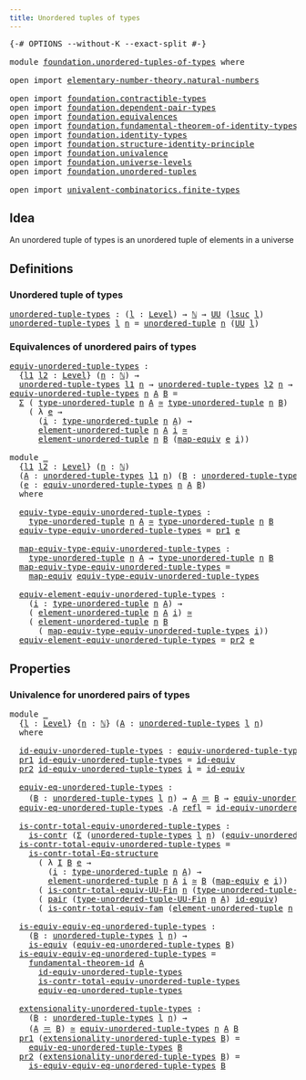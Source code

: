 ```yaml
---
title: Unordered tuples of types
---
```


<pre class="Agda"><a id="51" class="Symbol">{-#</a> <a id="55" class="Keyword">OPTIONS</a> <a id="63" class="Pragma">--without-K</a> <a id="75" class="Pragma">--exact-split</a> <a id="89" class="Symbol">#-}</a>

<a id="94" class="Keyword">module</a> <a id="101" href="foundation.unordered-tuples-of-types.html" class="Module">foundation.unordered-tuples-of-types</a> <a id="138" class="Keyword">where</a>

<a id="145" class="Keyword">open</a> <a id="150" class="Keyword">import</a> <a id="157" href="elementary-number-theory.natural-numbers.html" class="Module">elementary-number-theory.natural-numbers</a>

<a id="199" class="Keyword">open</a> <a id="204" class="Keyword">import</a> <a id="211" href="foundation.contractible-types.html" class="Module">foundation.contractible-types</a>
<a id="241" class="Keyword">open</a> <a id="246" class="Keyword">import</a> <a id="253" href="foundation.dependent-pair-types.html" class="Module">foundation.dependent-pair-types</a>
<a id="285" class="Keyword">open</a> <a id="290" class="Keyword">import</a> <a id="297" href="foundation.equivalences.html" class="Module">foundation.equivalences</a>
<a id="321" class="Keyword">open</a> <a id="326" class="Keyword">import</a> <a id="333" href="foundation.fundamental-theorem-of-identity-types.html" class="Module">foundation.fundamental-theorem-of-identity-types</a>
<a id="382" class="Keyword">open</a> <a id="387" class="Keyword">import</a> <a id="394" href="foundation.identity-types.html" class="Module">foundation.identity-types</a>
<a id="420" class="Keyword">open</a> <a id="425" class="Keyword">import</a> <a id="432" href="foundation.structure-identity-principle.html" class="Module">foundation.structure-identity-principle</a>
<a id="472" class="Keyword">open</a> <a id="477" class="Keyword">import</a> <a id="484" href="foundation.univalence.html" class="Module">foundation.univalence</a>
<a id="506" class="Keyword">open</a> <a id="511" class="Keyword">import</a> <a id="518" href="foundation.universe-levels.html" class="Module">foundation.universe-levels</a>
<a id="545" class="Keyword">open</a> <a id="550" class="Keyword">import</a> <a id="557" href="foundation.unordered-tuples.html" class="Module">foundation.unordered-tuples</a>

<a id="586" class="Keyword">open</a> <a id="591" class="Keyword">import</a> <a id="598" href="univalent-combinatorics.finite-types.html" class="Module">univalent-combinatorics.finite-types</a>
</pre>
## Idea

An unordered tuple of types is an unordered tuple of elements in a universe

## Definitions

### Unordered tuple of types

<pre class="Agda"><a id="unordered-tuple-types"></a><a id="780" href="foundation.unordered-tuples-of-types.html#780" class="Function">unordered-tuple-types</a> <a id="802" class="Symbol">:</a> <a id="804" class="Symbol">(</a><a id="805" href="foundation.unordered-tuples-of-types.html#805" class="Bound">l</a> <a id="807" class="Symbol">:</a> <a id="809" href="Agda.Primitive.html#597" class="Postulate">Level</a><a id="814" class="Symbol">)</a> <a id="816" class="Symbol">→</a> <a id="818" href="elementary-number-theory.natural-numbers.html#1530" class="Datatype">ℕ</a> <a id="820" class="Symbol">→</a> <a id="822" href="foundation-core.universe-levels.html#235" class="Primitive">UU</a> <a id="825" class="Symbol">(</a><a id="826" href="Agda.Primitive.html#780" class="Primitive">lsuc</a> <a id="831" href="foundation.unordered-tuples-of-types.html#805" class="Bound">l</a><a id="832" class="Symbol">)</a>
<a id="834" href="foundation.unordered-tuples-of-types.html#780" class="Function">unordered-tuple-types</a> <a id="856" href="foundation.unordered-tuples-of-types.html#856" class="Bound">l</a> <a id="858" href="foundation.unordered-tuples-of-types.html#858" class="Bound">n</a> <a id="860" class="Symbol">=</a> <a id="862" href="foundation.unordered-tuples.html#1180" class="Function">unordered-tuple</a> <a id="878" href="foundation.unordered-tuples-of-types.html#858" class="Bound">n</a> <a id="880" class="Symbol">(</a><a id="881" href="foundation-core.universe-levels.html#235" class="Primitive">UU</a> <a id="884" href="foundation.unordered-tuples-of-types.html#856" class="Bound">l</a><a id="885" class="Symbol">)</a>
</pre>
### Equivalences of unordered pairs of types

<pre class="Agda"><a id="equiv-unordered-tuple-types"></a><a id="946" href="foundation.unordered-tuples-of-types.html#946" class="Function">equiv-unordered-tuple-types</a> <a id="974" class="Symbol">:</a>
  <a id="978" class="Symbol">{</a><a id="979" href="foundation.unordered-tuples-of-types.html#979" class="Bound">l1</a> <a id="982" href="foundation.unordered-tuples-of-types.html#982" class="Bound">l2</a> <a id="985" class="Symbol">:</a> <a id="987" href="Agda.Primitive.html#597" class="Postulate">Level</a><a id="992" class="Symbol">}</a> <a id="994" class="Symbol">(</a><a id="995" href="foundation.unordered-tuples-of-types.html#995" class="Bound">n</a> <a id="997" class="Symbol">:</a> <a id="999" href="elementary-number-theory.natural-numbers.html#1530" class="Datatype">ℕ</a><a id="1000" class="Symbol">)</a> <a id="1002" class="Symbol">→</a>
  <a id="1006" href="foundation.unordered-tuples-of-types.html#780" class="Function">unordered-tuple-types</a> <a id="1028" href="foundation.unordered-tuples-of-types.html#979" class="Bound">l1</a> <a id="1031" href="foundation.unordered-tuples-of-types.html#995" class="Bound">n</a> <a id="1033" class="Symbol">→</a> <a id="1035" href="foundation.unordered-tuples-of-types.html#780" class="Function">unordered-tuple-types</a> <a id="1057" href="foundation.unordered-tuples-of-types.html#982" class="Bound">l2</a> <a id="1060" href="foundation.unordered-tuples-of-types.html#995" class="Bound">n</a> <a id="1062" class="Symbol">→</a> <a id="1064" href="foundation-core.universe-levels.html#235" class="Primitive">UU</a> <a id="1067" class="Symbol">(</a><a id="1068" href="foundation.unordered-tuples-of-types.html#979" class="Bound">l1</a> <a id="1071" href="Agda.Primitive.html#810" class="Primitive Operator">⊔</a> <a id="1073" href="foundation.unordered-tuples-of-types.html#982" class="Bound">l2</a><a id="1075" class="Symbol">)</a>
<a id="1077" href="foundation.unordered-tuples-of-types.html#946" class="Function">equiv-unordered-tuple-types</a> <a id="1105" href="foundation.unordered-tuples-of-types.html#1105" class="Bound">n</a> <a id="1107" href="foundation.unordered-tuples-of-types.html#1107" class="Bound">A</a> <a id="1109" href="foundation.unordered-tuples-of-types.html#1109" class="Bound">B</a> <a id="1111" class="Symbol">=</a>
  <a id="1115" href="foundation-core.dependent-pair-types.html#515" class="Record">Σ</a> <a id="1117" class="Symbol">(</a> <a id="1119" href="foundation.unordered-tuples.html#1476" class="Function">type-unordered-tuple</a> <a id="1140" href="foundation.unordered-tuples-of-types.html#1105" class="Bound">n</a> <a id="1142" href="foundation.unordered-tuples-of-types.html#1107" class="Bound">A</a> <a id="1144" href="foundation-core.equivalences.html#1621" class="Function Operator">≃</a> <a id="1146" href="foundation.unordered-tuples.html#1476" class="Function">type-unordered-tuple</a> <a id="1167" href="foundation.unordered-tuples-of-types.html#1105" class="Bound">n</a> <a id="1169" href="foundation.unordered-tuples-of-types.html#1109" class="Bound">B</a><a id="1170" class="Symbol">)</a>
    <a id="1176" class="Symbol">(</a> <a id="1178" class="Symbol">λ</a> <a id="1180" href="foundation.unordered-tuples-of-types.html#1180" class="Bound">e</a> <a id="1182" class="Symbol">→</a>
      <a id="1190" class="Symbol">(</a><a id="1191" href="foundation.unordered-tuples-of-types.html#1191" class="Bound">i</a> <a id="1193" class="Symbol">:</a> <a id="1195" href="foundation.unordered-tuples.html#1476" class="Function">type-unordered-tuple</a> <a id="1216" href="foundation.unordered-tuples-of-types.html#1105" class="Bound">n</a> <a id="1218" href="foundation.unordered-tuples-of-types.html#1107" class="Bound">A</a><a id="1219" class="Symbol">)</a> <a id="1221" class="Symbol">→</a>
      <a id="1229" href="foundation.unordered-tuples.html#2160" class="Function">element-unordered-tuple</a> <a id="1253" href="foundation.unordered-tuples-of-types.html#1105" class="Bound">n</a> <a id="1255" href="foundation.unordered-tuples-of-types.html#1107" class="Bound">A</a> <a id="1257" href="foundation.unordered-tuples-of-types.html#1191" class="Bound">i</a> <a id="1259" href="foundation-core.equivalences.html#1621" class="Function Operator">≃</a>
      <a id="1267" href="foundation.unordered-tuples.html#2160" class="Function">element-unordered-tuple</a> <a id="1291" href="foundation.unordered-tuples-of-types.html#1105" class="Bound">n</a> <a id="1293" href="foundation.unordered-tuples-of-types.html#1109" class="Bound">B</a> <a id="1295" class="Symbol">(</a><a id="1296" href="foundation-core.equivalences.html#1821" class="Function">map-equiv</a> <a id="1306" href="foundation.unordered-tuples-of-types.html#1180" class="Bound">e</a> <a id="1308" href="foundation.unordered-tuples-of-types.html#1191" class="Bound">i</a><a id="1309" class="Symbol">))</a>

<a id="1313" class="Keyword">module</a> <a id="1320" href="foundation.unordered-tuples-of-types.html#1320" class="Module">_</a>
  <a id="1324" class="Symbol">{</a><a id="1325" href="foundation.unordered-tuples-of-types.html#1325" class="Bound">l1</a> <a id="1328" href="foundation.unordered-tuples-of-types.html#1328" class="Bound">l2</a> <a id="1331" class="Symbol">:</a> <a id="1333" href="Agda.Primitive.html#597" class="Postulate">Level</a><a id="1338" class="Symbol">}</a> <a id="1340" class="Symbol">(</a><a id="1341" href="foundation.unordered-tuples-of-types.html#1341" class="Bound">n</a> <a id="1343" class="Symbol">:</a> <a id="1345" href="elementary-number-theory.natural-numbers.html#1530" class="Datatype">ℕ</a><a id="1346" class="Symbol">)</a>
  <a id="1350" class="Symbol">(</a><a id="1351" href="foundation.unordered-tuples-of-types.html#1351" class="Bound">A</a> <a id="1353" class="Symbol">:</a> <a id="1355" href="foundation.unordered-tuples-of-types.html#780" class="Function">unordered-tuple-types</a> <a id="1377" href="foundation.unordered-tuples-of-types.html#1325" class="Bound">l1</a> <a id="1380" href="foundation.unordered-tuples-of-types.html#1341" class="Bound">n</a><a id="1381" class="Symbol">)</a> <a id="1383" class="Symbol">(</a><a id="1384" href="foundation.unordered-tuples-of-types.html#1384" class="Bound">B</a> <a id="1386" class="Symbol">:</a> <a id="1388" href="foundation.unordered-tuples-of-types.html#780" class="Function">unordered-tuple-types</a> <a id="1410" href="foundation.unordered-tuples-of-types.html#1328" class="Bound">l2</a> <a id="1413" href="foundation.unordered-tuples-of-types.html#1341" class="Bound">n</a><a id="1414" class="Symbol">)</a>
  <a id="1418" class="Symbol">(</a><a id="1419" href="foundation.unordered-tuples-of-types.html#1419" class="Bound">e</a> <a id="1421" class="Symbol">:</a> <a id="1423" href="foundation.unordered-tuples-of-types.html#946" class="Function">equiv-unordered-tuple-types</a> <a id="1451" href="foundation.unordered-tuples-of-types.html#1341" class="Bound">n</a> <a id="1453" href="foundation.unordered-tuples-of-types.html#1351" class="Bound">A</a> <a id="1455" href="foundation.unordered-tuples-of-types.html#1384" class="Bound">B</a><a id="1456" class="Symbol">)</a>
  <a id="1460" class="Keyword">where</a>

  <a id="1469" href="foundation.unordered-tuples-of-types.html#1469" class="Function">equiv-type-equiv-unordered-tuple-types</a> <a id="1508" class="Symbol">:</a>
    <a id="1514" href="foundation.unordered-tuples.html#1476" class="Function">type-unordered-tuple</a> <a id="1535" href="foundation.unordered-tuples-of-types.html#1341" class="Bound">n</a> <a id="1537" href="foundation.unordered-tuples-of-types.html#1351" class="Bound">A</a> <a id="1539" href="foundation-core.equivalences.html#1621" class="Function Operator">≃</a> <a id="1541" href="foundation.unordered-tuples.html#1476" class="Function">type-unordered-tuple</a> <a id="1562" href="foundation.unordered-tuples-of-types.html#1341" class="Bound">n</a> <a id="1564" href="foundation.unordered-tuples-of-types.html#1384" class="Bound">B</a>
  <a id="1568" href="foundation.unordered-tuples-of-types.html#1469" class="Function">equiv-type-equiv-unordered-tuple-types</a> <a id="1607" class="Symbol">=</a> <a id="1609" href="foundation-core.dependent-pair-types.html#605" class="Field">pr1</a> <a id="1613" href="foundation.unordered-tuples-of-types.html#1419" class="Bound">e</a>

  <a id="1618" href="foundation.unordered-tuples-of-types.html#1618" class="Function">map-equiv-type-equiv-unordered-tuple-types</a> <a id="1661" class="Symbol">:</a>
    <a id="1667" href="foundation.unordered-tuples.html#1476" class="Function">type-unordered-tuple</a> <a id="1688" href="foundation.unordered-tuples-of-types.html#1341" class="Bound">n</a> <a id="1690" href="foundation.unordered-tuples-of-types.html#1351" class="Bound">A</a> <a id="1692" class="Symbol">→</a> <a id="1694" href="foundation.unordered-tuples.html#1476" class="Function">type-unordered-tuple</a> <a id="1715" href="foundation.unordered-tuples-of-types.html#1341" class="Bound">n</a> <a id="1717" href="foundation.unordered-tuples-of-types.html#1384" class="Bound">B</a>
  <a id="1721" href="foundation.unordered-tuples-of-types.html#1618" class="Function">map-equiv-type-equiv-unordered-tuple-types</a> <a id="1764" class="Symbol">=</a>
    <a id="1770" href="foundation-core.equivalences.html#1821" class="Function">map-equiv</a> <a id="1780" href="foundation.unordered-tuples-of-types.html#1469" class="Function">equiv-type-equiv-unordered-tuple-types</a>

  <a id="1822" href="foundation.unordered-tuples-of-types.html#1822" class="Function">equiv-element-equiv-unordered-tuple-types</a> <a id="1864" class="Symbol">:</a>
    <a id="1870" class="Symbol">(</a><a id="1871" href="foundation.unordered-tuples-of-types.html#1871" class="Bound">i</a> <a id="1873" class="Symbol">:</a> <a id="1875" href="foundation.unordered-tuples.html#1476" class="Function">type-unordered-tuple</a> <a id="1896" href="foundation.unordered-tuples-of-types.html#1341" class="Bound">n</a> <a id="1898" href="foundation.unordered-tuples-of-types.html#1351" class="Bound">A</a><a id="1899" class="Symbol">)</a> <a id="1901" class="Symbol">→</a>
    <a id="1907" class="Symbol">(</a> <a id="1909" href="foundation.unordered-tuples.html#2160" class="Function">element-unordered-tuple</a> <a id="1933" href="foundation.unordered-tuples-of-types.html#1341" class="Bound">n</a> <a id="1935" href="foundation.unordered-tuples-of-types.html#1351" class="Bound">A</a> <a id="1937" href="foundation.unordered-tuples-of-types.html#1871" class="Bound">i</a><a id="1938" class="Symbol">)</a> <a id="1940" href="foundation-core.equivalences.html#1621" class="Function Operator">≃</a>
    <a id="1946" class="Symbol">(</a> <a id="1948" href="foundation.unordered-tuples.html#2160" class="Function">element-unordered-tuple</a> <a id="1972" href="foundation.unordered-tuples-of-types.html#1341" class="Bound">n</a> <a id="1974" href="foundation.unordered-tuples-of-types.html#1384" class="Bound">B</a>
      <a id="1982" class="Symbol">(</a> <a id="1984" href="foundation.unordered-tuples-of-types.html#1618" class="Function">map-equiv-type-equiv-unordered-tuple-types</a> <a id="2027" href="foundation.unordered-tuples-of-types.html#1871" class="Bound">i</a><a id="2028" class="Symbol">))</a>
  <a id="2033" href="foundation.unordered-tuples-of-types.html#1822" class="Function">equiv-element-equiv-unordered-tuple-types</a> <a id="2075" class="Symbol">=</a> <a id="2077" href="foundation-core.dependent-pair-types.html#617" class="Field">pr2</a> <a id="2081" href="foundation.unordered-tuples-of-types.html#1419" class="Bound">e</a>
</pre>
## Properties

### Univalence for unordered pairs of types

<pre class="Agda"><a id="2156" class="Keyword">module</a> <a id="2163" href="foundation.unordered-tuples-of-types.html#2163" class="Module">_</a>
  <a id="2167" class="Symbol">{</a><a id="2168" href="foundation.unordered-tuples-of-types.html#2168" class="Bound">l</a> <a id="2170" class="Symbol">:</a> <a id="2172" href="Agda.Primitive.html#597" class="Postulate">Level</a><a id="2177" class="Symbol">}</a> <a id="2179" class="Symbol">{</a><a id="2180" href="foundation.unordered-tuples-of-types.html#2180" class="Bound">n</a> <a id="2182" class="Symbol">:</a> <a id="2184" href="elementary-number-theory.natural-numbers.html#1530" class="Datatype">ℕ</a><a id="2185" class="Symbol">}</a> <a id="2187" class="Symbol">(</a><a id="2188" href="foundation.unordered-tuples-of-types.html#2188" class="Bound">A</a> <a id="2190" class="Symbol">:</a> <a id="2192" href="foundation.unordered-tuples-of-types.html#780" class="Function">unordered-tuple-types</a> <a id="2214" href="foundation.unordered-tuples-of-types.html#2168" class="Bound">l</a> <a id="2216" href="foundation.unordered-tuples-of-types.html#2180" class="Bound">n</a><a id="2217" class="Symbol">)</a>
  <a id="2221" class="Keyword">where</a>
  
  <a id="2232" href="foundation.unordered-tuples-of-types.html#2232" class="Function">id-equiv-unordered-tuple-types</a> <a id="2263" class="Symbol">:</a> <a id="2265" href="foundation.unordered-tuples-of-types.html#946" class="Function">equiv-unordered-tuple-types</a> <a id="2293" href="foundation.unordered-tuples-of-types.html#2180" class="Bound">n</a> <a id="2295" href="foundation.unordered-tuples-of-types.html#2188" class="Bound">A</a> <a id="2297" href="foundation.unordered-tuples-of-types.html#2188" class="Bound">A</a>
  <a id="2301" href="foundation-core.dependent-pair-types.html#605" class="Field">pr1</a> <a id="2305" href="foundation.unordered-tuples-of-types.html#2232" class="Function">id-equiv-unordered-tuple-types</a> <a id="2336" class="Symbol">=</a> <a id="2338" href="foundation-core.equivalences.html#2494" class="Function">id-equiv</a>
  <a id="2349" href="foundation-core.dependent-pair-types.html#617" class="Field">pr2</a> <a id="2353" href="foundation.unordered-tuples-of-types.html#2232" class="Function">id-equiv-unordered-tuple-types</a> <a id="2384" href="foundation.unordered-tuples-of-types.html#2384" class="Bound">i</a> <a id="2386" class="Symbol">=</a> <a id="2388" href="foundation-core.equivalences.html#2494" class="Function">id-equiv</a>

  <a id="2400" href="foundation.unordered-tuples-of-types.html#2400" class="Function">equiv-eq-unordered-tuple-types</a> <a id="2431" class="Symbol">:</a>
    <a id="2437" class="Symbol">(</a><a id="2438" href="foundation.unordered-tuples-of-types.html#2438" class="Bound">B</a> <a id="2440" class="Symbol">:</a> <a id="2442" href="foundation.unordered-tuples-of-types.html#780" class="Function">unordered-tuple-types</a> <a id="2464" href="foundation.unordered-tuples-of-types.html#2168" class="Bound">l</a> <a id="2466" href="foundation.unordered-tuples-of-types.html#2180" class="Bound">n</a><a id="2467" class="Symbol">)</a> <a id="2469" class="Symbol">→</a> <a id="2471" href="foundation.unordered-tuples-of-types.html#2188" class="Bound">A</a> <a id="2473" href="foundation-core.identity-types.html#1865" class="Function Operator">＝</a> <a id="2475" href="foundation.unordered-tuples-of-types.html#2438" class="Bound">B</a> <a id="2477" class="Symbol">→</a> <a id="2479" href="foundation.unordered-tuples-of-types.html#946" class="Function">equiv-unordered-tuple-types</a> <a id="2507" href="foundation.unordered-tuples-of-types.html#2180" class="Bound">n</a> <a id="2509" href="foundation.unordered-tuples-of-types.html#2188" class="Bound">A</a> <a id="2511" href="foundation.unordered-tuples-of-types.html#2438" class="Bound">B</a>
  <a id="2515" href="foundation.unordered-tuples-of-types.html#2400" class="Function">equiv-eq-unordered-tuple-types</a> <a id="2546" class="DottedPattern Symbol">.</a><a id="2547" href="foundation.unordered-tuples-of-types.html#2188" class="DottedPattern Bound">A</a> <a id="2549" href="foundation-core.identity-types.html#1820" class="InductiveConstructor">refl</a> <a id="2554" class="Symbol">=</a> <a id="2556" href="foundation.unordered-tuples-of-types.html#2232" class="Function">id-equiv-unordered-tuple-types</a>

  <a id="2590" href="foundation.unordered-tuples-of-types.html#2590" class="Function">is-contr-total-equiv-unordered-tuple-types</a> <a id="2633" class="Symbol">:</a>
    <a id="2639" href="foundation-core.contractible-types.html#1006" class="Function">is-contr</a> <a id="2648" class="Symbol">(</a><a id="2649" href="foundation-core.dependent-pair-types.html#515" class="Record">Σ</a> <a id="2651" class="Symbol">(</a><a id="2652" href="foundation.unordered-tuples-of-types.html#780" class="Function">unordered-tuple-types</a> <a id="2674" href="foundation.unordered-tuples-of-types.html#2168" class="Bound">l</a> <a id="2676" href="foundation.unordered-tuples-of-types.html#2180" class="Bound">n</a><a id="2677" class="Symbol">)</a> <a id="2679" class="Symbol">(</a><a id="2680" href="foundation.unordered-tuples-of-types.html#946" class="Function">equiv-unordered-tuple-types</a> <a id="2708" href="foundation.unordered-tuples-of-types.html#2180" class="Bound">n</a> <a id="2710" href="foundation.unordered-tuples-of-types.html#2188" class="Bound">A</a><a id="2711" class="Symbol">))</a>
  <a id="2716" href="foundation.unordered-tuples-of-types.html#2590" class="Function">is-contr-total-equiv-unordered-tuple-types</a> <a id="2759" class="Symbol">=</a>
    <a id="2765" href="foundation.structure-identity-principle.html#1355" class="Function">is-contr-total-Eq-structure</a>
      <a id="2799" class="Symbol">(</a> <a id="2801" class="Symbol">λ</a> <a id="2803" href="foundation.unordered-tuples-of-types.html#2803" class="Bound">I</a> <a id="2805" href="foundation.unordered-tuples-of-types.html#2805" class="Bound">B</a> <a id="2807" href="foundation.unordered-tuples-of-types.html#2807" class="Bound">e</a> <a id="2809" class="Symbol">→</a>
        <a id="2819" class="Symbol">(</a><a id="2820" href="foundation.unordered-tuples-of-types.html#2820" class="Bound">i</a> <a id="2822" class="Symbol">:</a> <a id="2824" href="foundation.unordered-tuples.html#1476" class="Function">type-unordered-tuple</a> <a id="2845" href="foundation.unordered-tuples-of-types.html#2180" class="Bound">n</a> <a id="2847" href="foundation.unordered-tuples-of-types.html#2188" class="Bound">A</a><a id="2848" class="Symbol">)</a> <a id="2850" class="Symbol">→</a>
        <a id="2860" href="foundation.unordered-tuples.html#2160" class="Function">element-unordered-tuple</a> <a id="2884" href="foundation.unordered-tuples-of-types.html#2180" class="Bound">n</a> <a id="2886" href="foundation.unordered-tuples-of-types.html#2188" class="Bound">A</a> <a id="2888" href="foundation.unordered-tuples-of-types.html#2820" class="Bound">i</a> <a id="2890" href="foundation-core.equivalences.html#1621" class="Function Operator">≃</a> <a id="2892" href="foundation.unordered-tuples-of-types.html#2805" class="Bound">B</a> <a id="2894" class="Symbol">(</a><a id="2895" href="foundation-core.equivalences.html#1821" class="Function">map-equiv</a> <a id="2905" href="foundation.unordered-tuples-of-types.html#2807" class="Bound">e</a> <a id="2907" href="foundation.unordered-tuples-of-types.html#2820" class="Bound">i</a><a id="2908" class="Symbol">))</a>
      <a id="2917" class="Symbol">(</a> <a id="2919" href="univalent-combinatorics.finite-types.html#22806" class="Function">is-contr-total-equiv-UU-Fin</a> <a id="2947" href="foundation.unordered-tuples-of-types.html#2180" class="Bound">n</a> <a id="2949" class="Symbol">(</a><a id="2950" href="foundation.unordered-tuples.html#1396" class="Function">type-unordered-tuple-UU-Fin</a> <a id="2978" href="foundation.unordered-tuples-of-types.html#2180" class="Bound">n</a> <a id="2980" href="foundation.unordered-tuples-of-types.html#2188" class="Bound">A</a><a id="2981" class="Symbol">))</a>
      <a id="2990" class="Symbol">(</a> <a id="2992" href="foundation-core.dependent-pair-types.html#588" class="InductiveConstructor">pair</a> <a id="2997" class="Symbol">(</a><a id="2998" href="foundation.unordered-tuples.html#1396" class="Function">type-unordered-tuple-UU-Fin</a> <a id="3026" href="foundation.unordered-tuples-of-types.html#2180" class="Bound">n</a> <a id="3028" href="foundation.unordered-tuples-of-types.html#2188" class="Bound">A</a><a id="3029" class="Symbol">)</a> <a id="3031" href="foundation-core.equivalences.html#2494" class="Function">id-equiv</a><a id="3039" class="Symbol">)</a>
      <a id="3047" class="Symbol">(</a> <a id="3049" href="foundation.univalence.html#1603" class="Function">is-contr-total-equiv-fam</a> <a id="3074" class="Symbol">(</a><a id="3075" href="foundation.unordered-tuples.html#2160" class="Function">element-unordered-tuple</a> <a id="3099" href="foundation.unordered-tuples-of-types.html#2180" class="Bound">n</a> <a id="3101" href="foundation.unordered-tuples-of-types.html#2188" class="Bound">A</a><a id="3102" class="Symbol">))</a>

  <a id="3108" href="foundation.unordered-tuples-of-types.html#3108" class="Function">is-equiv-equiv-eq-unordered-tuple-types</a> <a id="3148" class="Symbol">:</a>
    <a id="3154" class="Symbol">(</a><a id="3155" href="foundation.unordered-tuples-of-types.html#3155" class="Bound">B</a> <a id="3157" class="Symbol">:</a> <a id="3159" href="foundation.unordered-tuples-of-types.html#780" class="Function">unordered-tuple-types</a> <a id="3181" href="foundation.unordered-tuples-of-types.html#2168" class="Bound">l</a> <a id="3183" href="foundation.unordered-tuples-of-types.html#2180" class="Bound">n</a><a id="3184" class="Symbol">)</a> <a id="3186" class="Symbol">→</a>
    <a id="3192" href="foundation-core.equivalences.html#1556" class="Function">is-equiv</a> <a id="3201" class="Symbol">(</a><a id="3202" href="foundation.unordered-tuples-of-types.html#2400" class="Function">equiv-eq-unordered-tuple-types</a> <a id="3233" href="foundation.unordered-tuples-of-types.html#3155" class="Bound">B</a><a id="3234" class="Symbol">)</a>
  <a id="3238" href="foundation.unordered-tuples-of-types.html#3108" class="Function">is-equiv-equiv-eq-unordered-tuple-types</a> <a id="3278" class="Symbol">=</a>
    <a id="3284" href="foundation-core.fundamental-theorem-of-identity-types.html#1904" class="Function">fundamental-theorem-id</a> <a id="3307" href="foundation.unordered-tuples-of-types.html#2188" class="Bound">A</a>
      <a id="3315" href="foundation.unordered-tuples-of-types.html#2232" class="Function">id-equiv-unordered-tuple-types</a>
      <a id="3352" href="foundation.unordered-tuples-of-types.html#2590" class="Function">is-contr-total-equiv-unordered-tuple-types</a>
      <a id="3401" href="foundation.unordered-tuples-of-types.html#2400" class="Function">equiv-eq-unordered-tuple-types</a>

  <a id="3435" href="foundation.unordered-tuples-of-types.html#3435" class="Function">extensionality-unordered-tuple-types</a> <a id="3472" class="Symbol">:</a>
    <a id="3478" class="Symbol">(</a><a id="3479" href="foundation.unordered-tuples-of-types.html#3479" class="Bound">B</a> <a id="3481" class="Symbol">:</a> <a id="3483" href="foundation.unordered-tuples-of-types.html#780" class="Function">unordered-tuple-types</a> <a id="3505" href="foundation.unordered-tuples-of-types.html#2168" class="Bound">l</a> <a id="3507" href="foundation.unordered-tuples-of-types.html#2180" class="Bound">n</a><a id="3508" class="Symbol">)</a> <a id="3510" class="Symbol">→</a>
    <a id="3516" class="Symbol">(</a><a id="3517" href="foundation.unordered-tuples-of-types.html#2188" class="Bound">A</a> <a id="3519" href="foundation-core.identity-types.html#1865" class="Function Operator">＝</a> <a id="3521" href="foundation.unordered-tuples-of-types.html#3479" class="Bound">B</a><a id="3522" class="Symbol">)</a> <a id="3524" href="foundation-core.equivalences.html#1621" class="Function Operator">≃</a> <a id="3526" href="foundation.unordered-tuples-of-types.html#946" class="Function">equiv-unordered-tuple-types</a> <a id="3554" href="foundation.unordered-tuples-of-types.html#2180" class="Bound">n</a> <a id="3556" href="foundation.unordered-tuples-of-types.html#2188" class="Bound">A</a> <a id="3558" href="foundation.unordered-tuples-of-types.html#3479" class="Bound">B</a>
  <a id="3562" href="foundation-core.dependent-pair-types.html#605" class="Field">pr1</a> <a id="3566" class="Symbol">(</a><a id="3567" href="foundation.unordered-tuples-of-types.html#3435" class="Function">extensionality-unordered-tuple-types</a> <a id="3604" href="foundation.unordered-tuples-of-types.html#3604" class="Bound">B</a><a id="3605" class="Symbol">)</a> <a id="3607" class="Symbol">=</a>
    <a id="3613" href="foundation.unordered-tuples-of-types.html#2400" class="Function">equiv-eq-unordered-tuple-types</a> <a id="3644" href="foundation.unordered-tuples-of-types.html#3604" class="Bound">B</a>
  <a id="3648" href="foundation-core.dependent-pair-types.html#617" class="Field">pr2</a> <a id="3652" class="Symbol">(</a><a id="3653" href="foundation.unordered-tuples-of-types.html#3435" class="Function">extensionality-unordered-tuple-types</a> <a id="3690" href="foundation.unordered-tuples-of-types.html#3690" class="Bound">B</a><a id="3691" class="Symbol">)</a> <a id="3693" class="Symbol">=</a>
    <a id="3699" href="foundation.unordered-tuples-of-types.html#3108" class="Function">is-equiv-equiv-eq-unordered-tuple-types</a> <a id="3739" href="foundation.unordered-tuples-of-types.html#3690" class="Bound">B</a>
</pre>

